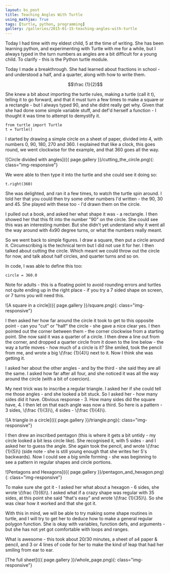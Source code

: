 ```yaml
---
layout: bs_post
title: Teaching Angles With Turtle
using_mathjax: True
tags: [turtle, python, programming]
gallery: /galleries/2015-01-15-teaching-angles-with-turtle
---
```


Today I had time with my eldest child, 5 at the time of writing. She has been learning python, and experimenting with Turtle with me for a while, but I always typed in the turn numbers as angles are a bit difficult for a young child. To clarify - this is the Python turtle module.

Today I made a breakthrough. She had learned about fractions in school - and understood a half, and a quarter, along with how to write them.

$$\frac {1}{2}$$

She knew a bit about importing the turtle rules, making a turtle (call it t), telling it to go forward, and that it must turn a few times to make a square or a rectangle - but I always typed 90, and she didnt really get why. Given that she had done some simple variable stuff, and def'd herself a function - I thought it was time to attempt to demystify it.

    from turtle import Turtle
    t = Turtle()
    
I started by drawing a simple circle on a sheet of paper, divided into 4, with numbers 0, 90, 180, 270 and 360. I explained that like a clock, this goes round, we went clockwise for the example, and that 360 goes all the way. 

![Circle divided with angles]({{ page.gallery }}/cutting_the_circle.png){: class="img-responsive"}

We were able to then type it into the turtle and she could see it doing so:

    t.right(360)
    
She was delighted, and ran it a few times, to watch the turtle spin around. I told her that you could then try some other numbers I'd written - the 90, 30 and 45. She played with these too - I'd drawn them on the circle. 

I pulled out a book, and asked her what shape it was - a rectangle. I then showed her that this fit into the number "90" on the circle. She could see this was an interesting number. But she didn't yet understand why it went all the way around with 4x90 degree turns, or what the numbers really meant.

So we went back to simple figures. I draw a square, then put a circle around it. Circumscribing is the technical term but I did not use it for her. I then talked about cutting the circle. Which meant we could throw out the circle for now, and talk about half circles, and quarter turns and so on. 

In code, I was able to define this too:

    circle = 360.0
    
Note for adults - this is a floating point to avoid rounding errors and turtles not quite ending up in the right place - if you try a 7 sided shape on screen, or 7 turns you will need this.

![A square in a circle]({{ page.gallery }}/square.png){: class="img-responsive"}

I then asked her how far around the circle it took to get to this opposite point - can you "cut" or "half" the circle - she gave a nice clear yes. I then pointed out the corner between them - the corner clockwise from a starting point. She now said it was a quarter of a circle. I then drew a line out from the corner, and dropped a quarter circle from it down to the line below - the way a turtle moves - how much of a circle is it? She smiled, took the pencil from me, and wrote a big \\(\frac {1}{4}\\) next to it. Now I think she was getting it.

I asked her about the other angles - and by the third - she said they are all the same. I asked how far after all four, and she noticed it was all the way around the circle (with a bit of coercion).

My next trick was to inscribe a regular triangle. I asked her if she could tell me those angles - and she looked a bit stuck. So I asked her - how many sides did it have. Obvious response - 3. How many sides did the square have, 4. I then let on that each angle was now a third. So here is a pattern - 3 sides, \\(\frac {1}{3}\\), 4 sides - \\(\frac {1}{4}\\).


![A triangle in a circle]({{ page.gallery }}/triangle.png){: class="img-responsive"}


I then drew an inscribed pentagon (this is where it gets a bit untidy - my circle looked a bit less circle like). She recognised it, with 5 sides - and I asked her to guess the angle. She again took the pencil, and wrote \\(\frac {1}{5}\\) (side note - she is still young enough that she writes her 5's backwards). Now I could see a big smile forming - she was beginning to see a pattern in regular shapes and circle portions. 

![Pentagons and Hexagons]({{ page.gallery }}/pentagon_and_hexagon.png){: class="img-responsive"}

To make sure she got it - I asked her what about a hexagon - 6 sides, she wrote \\(\frac {1}{6}\\). I asked what if a crazy shape was regular with 35 sides, at this point she said "that's easy" and wrote \\(\frac {1}{35}\\). So she was clear how it worked and that she got it.

With this in mind, we will be able to try making some shape routines in turtle, and I will try to get her to deduce how to make a general regular polygon function. She is okay with variables, function defs, and arguments - but she has not yet got comfortable with loops and ranges. 

What is awesome - this took about 20/30 minutes, a sheet of a4 paper & pencil, and 3 or 4 lines of code for her to make the kind of leap that had her smiling from ear to ear.

[The full sheet]({{ page.gallery }}/whole_page.png){: class="img-responsive"}